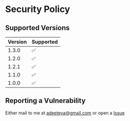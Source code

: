 # Security Policy

## Supported Versions

| Version | Supported          |
|---------|--------------------|
| 1.3.0   | :white_check_mark: |
| 1.2.0   | :white_check_mark: |
| 1.2.1   | :white_check_mark: |
| 1.1.0   | :white_check_mark: |
| 1.0.0   | :white_check_mark: |

## Reporting a Vulnerability

Either mail to me at adeeteya@gmail.com or open a [Issue](https://www.github.com/adeeteya/FlutterMarkdownEditor/issues)